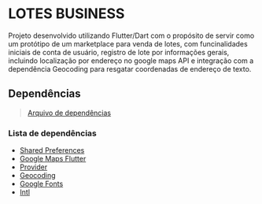 # LOTES BUSINESS

Projeto desenvolvido utilizando Flutter/Dart com o propósito de servir como um protótipo de um marketplace para venda de lotes, com funcinalidades iniciais de conta de usuário, registro de lote por informações gerais, incluindo localização por endereço no google maps API e integração com a dependência Geocoding para resgatar coordenadas de endereço de texto.

## Dependências
> [Arquivo de dependências](pubspec.yaml)

### Lista de dependências
- [Shared Preferences](https://pub.dev/packages/shared_preferences)
- [Google Maps Flutter](https://pub.dev/packages/google_maps_flutter)
- [Provider](https://pub.dev/packages/provider)
- [Geocoding](https://pub.dev/packages/geocoding)
- [Google Fonts](https://pub.dev/packages/google_fonts)
- [Intl](https://pub.dev/packages/intl)

